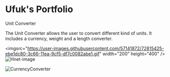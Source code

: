 # Ufuk's Portfolio

Unit Converter

The Unit Converter allows the user to convert different kind of units. It includes a currency, weight and a length converter.

<imgsrc="https://user-images.githubusercontent.com/57141872/72815425-ebe1dc80-3c66-11ea-9cf5-df7c0082abe1.gif" width="200" height="400" />
![Hnet-image](https://user-images.githubusercontent.com/57141872/72815425-ebe1dc80-3c66-11ea-9cf5-df7c0082abe1.gif)

![CurrencyConverter](https://user-images.githubusercontent.com/57141872/72815324-c48b0f80-3c66-11ea-840f-67ba44a9466d.png)
